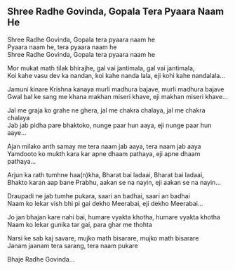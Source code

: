 ## Shree Radhe Govinda, Gopala Tera Pyaara Naam He


Shree Radhe Govinda, Gopala tera pyaara naam he  
Pyaara naam he, tera pyaara naam he  
Shree Radhe Govinda, Gopala tera pyaara naam he

Mor mukat math tilak bhirajhe, gal vai jantimala, gal vai jantimala,  
Koi kahe vasu dev ka nandan, koi kahe nanda lala, eji kohi kahe nandalala...

Jamuni kinare Krishna kanaya murli madhura bajave, murli madhura bajave  
Gwal bal ke sang me khana makhan miseri khave, eji makhan miseri khave...

Jal me graja ko grahe ne ghera, jal me chakra chalaya, jal me chakra chalaya  
Jab jab pidha pare bhaktoko, nunge paar hun aaya, eji nunge paar hun aaye...

Ajan milako anth samay me tera naam jab aaya, tera naam jab aaya  
Yamdooto ko mukth kara kar apne dhaam pathaya, eji apne dhaam pathaya...

Arjun ka rath tumhne haa(n)kha, Bharat bai ladaai, Bharat bai ladaai,  
Bhakto karan aap bane Prabhu, aakan se na nayin, eji aakan se na nayin...

Draupadi ne jab tumhe pukara, saari an badhai, saari an badhai  
Naam ko lekar vish bhi pi gai dekho Meerabai, eji dekho Meerabai...

Jo jan bhajan kare nahi bai, humare vyakta khotha, humare vyakta khotha  
Naam ko lekar gunika tar gai, para ghar me thohta

Narsi ke sab kaj savare, mujko math bisarare, mujko math bisarare  
Janam jaanam tera sarang, tera naam pukare

Bhaje Radhe Govinda...

